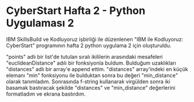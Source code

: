 # CyberStart Hafta 2 - Python Uygulaması 2
IBM SkillsBuild ve Kodluyoruz işbirliği ile düzenlenen "IBM ile Kodluyoruz: CyberStart" programının hafta 2 python uygulama 2 için oluşturuldu.

"points" adlı bir list'de tutulan sıralı ikililerin arasındaki mesafeleri "euclideanDistance" adılı bir fonksiyonla buldum. Bulduğum uzaklıkları "distances" adlı bir array'e append ettim. "distances" array'indeki en küçük elemanı "min" fonksiyonu ile bulduktan sonra bu değeri "min_distance" olarak tanımladım. Sonrasında f-string kullanarak virgülden sonra iki basamak bastıracak şekilde "distances" ve "min_distance" değerlerini formatladım ve ekrana bastırdım.
